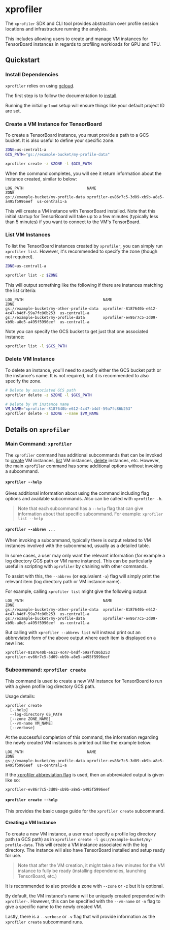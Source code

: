 <!--
 Copyright 2023 Google LLC
 
 Licensed under the Apache License, Version 2.0 (the "License");
 you may not use this file except in compliance with the License.
 You may obtain a copy of the License at
 
      https://www.apache.org/licenses/LICENSE-2.0
 
 Unless required by applicable law or agreed to in writing, software
 distributed under the License is distributed on an "AS IS" BASIS,
 WITHOUT WARRANTIES OR CONDITIONS OF ANY KIND, either express or implied.
 See the License for the specific language governing permissions and
 limitations under the License.
 -->
# xprofiler

The `xprofiler` SDK and CLI tool provides abstraction over profile session
locations and infrastructure running the analysis.

This includes allowing users to create and manage VM instances for TensorBoard
instances in regards to profiling workloads for GPU and TPU.

## Quickstart

### Install Dependencies

`xprofiler` relies on using [gcloud](https://cloud.google.com/sdk).

The first step is to follow the documentation to [install](https://cloud.google.com/sdk/docs/install).

Running the initial `gcloud` setup will ensure things like your default project
ID are set.

### Create a VM Instance for TensorBoard

To create a TensorBoard instance, you must provide a path to a GCS bucket.
It is also useful to define your specific zone.

```bash
ZONE=us-central1-a
GCS_PATH="gs://example-bucket/my-profile-data"

xprofiler create -z $ZONE -l $GCS_PATH
```

When the command completes, you will see it return information about the
instance created, similar to below:

```
LOG_PATH                            NAME                                            ZONE
gs://example-bucket/my-profile-data xprofiler-ev86r7c5-3d09-xb9b-a8e5-a495f5996eef  us-central1-a
```

This will create a VM instance with TensorBoard installed. Note that this
initial startup for TensorBoard will take up to a few minutes (typically less
than 5 minutes) if you want to connect to the VM's TensorBoard.

### List VM Instances

To list the TensorBoard instances created by `xprofiler`, you can simply run
`xprofiler list`. However, it's recommended to specify the zone (though not
required).

```bash
ZONE=us-central1-a

xprofiler list -z $ZONE
```

This will output something like the following if there are instances matching
the list criteria:

```
LOG_PATH                                   NAME                                            ZONE
gs://example-bucket/my-other-profile-data  xprofiler-8187640b-e612-4c47-b4df-59a7fc86b253  us-central1-a
gs://example-bucket/my-profile-data        xprofiler-ev86r7c5-3d09-xb9b-a8e5-a495f5996eef  us-central1-a
```

Note you can specify the GCS bucket to get just that one associated instance:

```bash
xprofiler list -l $GCS_PATH
```

### Delete VM Instance

To delete an instance, you'll need to specify either the GCS bucket path or the
instance's name. It is not required, but it is recommended to also specify the
zone.

```bash
# Delete by associated GCS path
xprofiler delete -z $ZONE -l $GCS_PATH

# Delete by VM instance name
VM_NAME="xprofiler-8187640b-e612-4c47-b4df-59a7fc86b253"
xprofiler delete -z $ZONE --name $VM_NAME
```

## Details on `xprofiler`

### Main Command: `xprofiler`

The `xprofiler` command has additional subcommands that can be invoked to
[create](#subcommand-xprofiler-create) VM instances,
[list](#subcommand-xprofiler-list) VM instances,
[delete](#subcommand-xprofiler-delete) instances, etc.
However, the main `xprofiler` command has some additional options without
invoking a subcommand.

#### `xprofiler --help`

Gives additional information about using the command including flag options and
available subcommands. Also can be called with `xprofiler -h`.

> Note that each subcommand has a `--help` flag that can give information about
> that specific subcommand. For example: `xprofiler list --help`

#### `xprofiler --abbrev ...`

When invoking a subcommand, typically there is output related to VM instances
involved with the subcommand, usually as a detailed table.

In some cases, a user may only want the relevant information (for example a log
directory GCS path or VM name instance). This can be particularly useful in
scripting with `xprofiler` by chaining with other commands.

To assist with this, the `--abbrev` (or equivalent `-a`) flag will simply print
the relevant item (log directory path or VM instance name).

For example, calling `xprofiler list` might give the following output:

```
LOG_PATH                                   NAME                                            ZONE
gs://example-bucket/my-other-profile-data  xprofiler-8187640b-e612-4c47-b4df-59a7fc86b253  us-central1-a
gs://example-bucket/my-profile-data        xprofiler-ev86r7c5-3d09-xb9b-a8e5-a495f5996eef  us-central1-a
```

But calling with `xprofiler --abbrev list` will instead print out an abbreviated
form of the above output where each item is displayed on a new line:

```
xprofiler-8187640b-e612-4c47-b4df-59a7fc86b253
xprofiler-ev86r7c5-3d09-xb9b-a8e5-a495f5996eef
```

### Subcommand: `xprofiler create`

This command is used to create a new VM instance for TensorBoard to run with a
given profile log directory GCS path.

Usage details:

```
xprofiler create
  [--help]
  --log-directory GS_PATH
  [--zone ZONE_NAME]
  [--vm-name VM_NAME]
  [--verbose]
```

At the successful completion of this command, the information regarding the
newly created VM instances is printed out like the example below:

```
LOG_PATH                            NAME                                            ZONE
gs://example-bucket/my-profile-data xprofiler-ev86r7c5-3d09-xb9b-a8e5-a495f5996eef  us-central1-a
```

If the [xprofiler abbreviation flag](#xprofiler-abbrev-) is used, then an
abbreviated output is given like so:

```
xprofiler-ev86r7c5-3d09-xb9b-a8e5-a495f5996eef
```

#### `xprofiler create --help`

This provides the basic usage guide for the `xprofiler create` subcommand.

#### Creating a VM Instance

To create a new VM instance, a user _must_ specify a profile log directory path
(a GCS path) as in `xprofiler create -l gs://example-bucket/my-profile-data`.
This will create a VM instance associated with the log directory. The instance
will also have TensorBoard installed and setup ready for use.

> Note that after the VM creation, it might take a few minutes for the VM
> instance to fully be ready (installing dependencies, launching TensorBoard,
> etc.)

It is recommended to also provide a zone with `--zone` or `-z` but it is
optional.

By default, the VM instance's name will be uniquely created prepended with
`xprofiler-`. However, this can be specified with the `--vm-name` or `-n` flag
to give a specific name to the newly created VM.

Lastly, there is a `--verbose` or `-v` flag that will provide information as the
`xprofiler create` subcommand runs.
